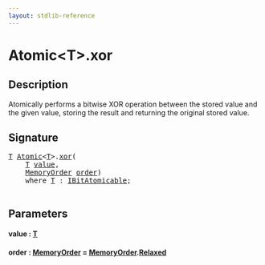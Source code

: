 ```yaml
---
layout: stdlib-reference
---
```


# Atomic\<T\>\.xor

## Description

Atomically performs a bitwise XOR operation between the stored value
and the given value, storing the result and returning the original
stored value.




## Signature 

<pre>
<a href="index.html#typeparam-T" class="code_type">T</a> <a href="index.html" class="code_type">Atomic</a>&lt;<a href="index.html#typeparam-T" class="code_type">T</a>&gt;.<a href="xor.html">xor</a>(
    <a href="index.html#typeparam-T" class="code_type">T</a> <a href="xor.html#decl-value" class="code_param">value</a>,
    <a href="../memoryorder-06/index.html" class="code_type">MemoryOrder</a> <a href="xor.html#decl-order" class="code_param">order</a>)
    <span class='code_keyword'>where</span> <a href="index.html#typeparam-T" class="code_type">T</a> : <a href="../../interfaces/ibitatomicable-014/index.html" class="code_type">IBitAtomicable</a>;

</pre>

## Parameters

####  <a id="decl-value"></a>value  : [T](index.html#typeparam-T)
####  <a id="decl-order"></a>order  : [MemoryOrder](../memoryorder-06/index.html) = [MemoryOrder](../memoryorder-06/index.html)\.[Relaxed](../memoryorder-06/index.html#decl-Relaxed)

